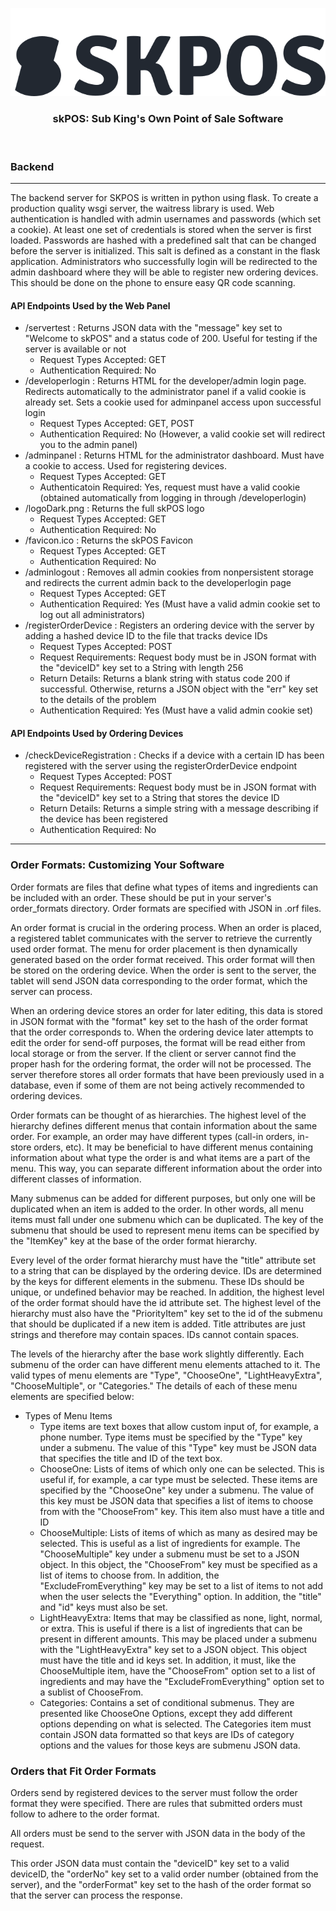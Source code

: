 <p align="center"><img src="https://github.com/conifer0us/skPOS/blob/main/server/images/logoDark.svg"></p>

<h3 align="center">skPOS: Sub King's Own Point of Sale Software</h3>
<br />

### Backend
---
The backend server for SKPOS is written in python using flask. To create a production quality wsgi server, the waitress library is used.
Web authentication is handled with admin usernames and passwords (which set a cookie). At least one set of credentials is stored when the server is first loaded. 
Passwords are hashed with a predefined salt that can be changed before the server is initialized. This salt is defined as a constant in the flask application.
Administrators who successfully login will be redirected to the admin dashboard where they will be able to register new ordering devices. This should be done on the phone to ensure easy QR code scanning.

#### API Endpoints Used by the Web Panel

* /servertest : Returns JSON data with the "message" key set to "Welcome to skPOS" and a status code of 200. Useful for testing if the server is available or not
    * Request Types Accepted: GET
    * Authentication Required: No
* /developerlogin : Returns HTML for the developer/admin login page. Redirects automatically to the administrator panel if a valid cookie is already set. Sets a cookie used for adminpanel access upon successful login
    * Request Types Accepted: GET, POST
    * Authentication Required: No (However, a valid cookie set will redirect you to the admin panel)
* /adminpanel : Returns HTML for the administrator dashboard. Must have a cookie to access. Used for registering devices.
    * Request Types Accepted: GET
    * Authenticatoin Required: Yes, request must have a valid cookie (obtained automatically from logging in through /developerlogin)
* /logoDark.png : Returns the full skPOS logo
    * Request Types Accepted: GET
    * Authentication Required: No
* /favicon.ico : Returns the skPOS Favicon
    * Request Types Accepted: GET
    * Authentication Required: No
* /adminlogout : Removes all admin cookies from nonpersistent storage and redirects the current admin back to the developerlogin page
    * Request Types Accepted: GET
    * Authentication Required: Yes (Must have a valid admin cookie set to log out all administrators)
* /registerOrderDevice : Registers an ordering device with the server by adding a hashed device ID to the file that tracks device IDs
    * Request Types Accepted: POST
    * Request Requirements: Request body must be in JSON format with the "deviceID" key set to a String with length 256
    * Return Details: Returns a blank string with status code 200 if successful. Otherwise, returns a JSON object with the "err" key set to the details of the problem
    * Authentication Required: Yes (Must have a valid admin cookie set)

#### API Endpoints Used by Ordering Devices

* /checkDeviceRegistration : Checks if a device with a certain ID has been registered with the server using the registerOrderDevice endpoint
    * Request Types Accepted: POST
    * Request Requirements: Request body must be in JSON format with the "deviceID" key set to a String that stores the device ID
    * Return Details: Returns a simple string with a message describing if the device has been registered
    * Authentication Required: No
---

### Order Formats: Customizing Your Software

Order formats are files that define what types of items and ingredients can be included with an order. These should be put in your server's order_formats directory. Order formats are specified with JSON in .orf files. 

An order format is crucial in the ordering process. When an order is placed, a registered tablet communicates with the server to retrieve the currently used order format. The menu for order placement is then dynamically generated based on the order format received. This order format will then be stored on the ordering device. When the order is sent to the server, the tablet will send JSON data corresponding to the order format, which the server can process. 

When an ordering device stores an order for later editing, this data is stored in JSON format with the "format" key set to the hash of the order format that the order corresponds to. When the ordering device later attempts to edit the order for send-off purposes, the format will be read either from local storage or from the server. If the client or server cannot find the proper hash for the ordering format, the order will not be processed. The server therefore stores all order formats that have been previously used in a database, even if some of them are not being actively recommended to ordering devices. 

Order formats can be thought of as hierarchies. The highest level of the hierarchy defines different menus that contain information about the same order. For example, an order may have different types (call-in orders, in-store orders, etc). It may be beneficial to have different menus containing information about what type the order is and what items are a part of the menu. This way, you can separate different information about the order into different classes of information. 

Many submenus can be added for different purposes, but only one will be duplicated when an item is added to the order. In other words, all menu items must fall under one submenu which can be duplicated. The key of the submenu that should be used to represent menu items can be specified by the "ItemKey" key at the base of the order format hierarchy. 

Every level of the order format hierarchy must have the "title" attribute set to a string that can be displayed by the ordering device. IDs are determined by the keys for different elements in the submenu. These IDs should be unique, or undefined behavior may be reached. In addition, the highest level of the order format should have the id attribute set. The highest level of the hierarchy must also have the "PriorityItem" key set to the id of the submenu that should be duplicated if a new item is added. Title attributes are just strings and therefore may contain spaces. IDs cannot contain spaces.

The levels of the hierarchy after the base work slightly differently. Each submenu of the order can have different menu elements attached to it. The valid types of menu elements are "Type", "ChooseOne", "LightHeavyExtra", "ChooseMultiple", or "Categories." The details of each of these menu elements are specified below:

* Types of Menu Items
    * Type items are text boxes that allow custom input of, for example, a phone number. Type items must be specified by the "Type" key under a submenu. The value of this "Type" key must be JSON data that specifies the title and ID of the text box. 
    * ChooseOne: Lists of items of which only one can be selected. This is useful if, for example, a car type must be selected. These items are specified by the "ChooseOne" key under a submenu. The value of this key must be JSON data that specifies a list of items to choose from with the "ChooseFrom" key. This item also must have a title and ID
    * ChooseMultiple: Lists of items of which as many as desired may be selected. This is useful as a list of ingredients for example. The "ChooseMultiple" key under a submenu must be set to a JSON object. In this object, the "ChooseFrom" key must be specified as a list of items to choose from. In addition, the "ExcludeFromEverything" key may be set to a list of items to not add when the user selects the "Everything" option. In addition, the "title" and "id" keys must also be set. 
    * LightHeavyExtra: Items that may be classified as none, light, normal, or extra. This is useful if there is a list of ingredients that can be present in different amounts. This may be placed under a submenu with the "LightHeavyExtra" key set to a JSON object. This object must have the title and id keys set. In addition, it must, like the ChooseMultiple item, have the "ChooseFrom" option set to a list of ingredients and may have the "ExcludeFromEverything" option set to a sublist of ChooseFrom.
    * Categories: Contains a set of conditional submenus. They are presented like ChooseOne Options, except they add different options depending on what is selected. The Categories item must contain JSON data formatted so that keys are IDs of category options and the values for those keys are submenu JSON data.



### Orders that Fit Order Formats

Orders send by registered devices to the server must follow the order format they were specified. There are rules that submitted orders must follow to adhere to the order format. 

All orders must be send to the server with JSON data in the body of the request.

This order JSON data must contain the "deviceID" key set to a valid deviceID, the "orderNo" key set to a valid order number (obtained from the server), and the "orderFormat" key set to the hash of the order format so that the server can process the response. 

